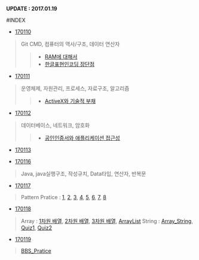 ﻿**UPDATE : 2017.01.19**



#INDEX

- [170110](https://github.com/yseok/day_study/blob/master/summarize/1%EC%A3%BC%EC%B0%A8/170110.md)
> Git CMD, 컴퓨터의 역사/구조, 데이터 연산자
>> - [RAM에 대해서](https://github.com/yseok/day_study/blob/master/work/170110/RAM%EC%97%90_%EB%8C%80%ED%95%B4%EC%84%9C.md)
>> - [한글표현인코딩 장단점](https://github.com/yseok/day_study/blob/master/work/170110/%ED%95%9C%EA%B8%80%ED%91%9C%ED%98%84%EC%9D%B8%EC%BD%94%EB%94%A9_%EC%9E%A5%EB%8B%A8%EC%A0%90.md)

- [170111](https://github.com/yseok/day_study/blob/master/summarize/1%EC%A3%BC%EC%B0%A8/170111.md)
> 운영체제, 자원관리, 프로세스, 자료구조, 알고리즘
>> - [ActiveX와 기술적 부채](https://github.com/yseok/day_study/blob/master/work/170111/ActiveX%EC%99%80_%EA%B8%B0%EC%88%A0%EC%A0%81_%EB%B6%80%EC%B1%84.md)

- [170112](https://github.com/yseok/day_study/blob/master/summarize/1%EC%A3%BC%EC%B0%A8/170112.md)
>데이터베이스, 네트워크, 암호화
>> - [공인인증서와 애플리케이션 접근성](https://github.com/yseok/day_study/blob/master/work/170112/%EA%B3%B5%EC%9D%B8%EC%9D%B8%EC%A6%9D%EC%84%9C%EC%99%80_%EC%95%A0%ED%94%8C%EB%A6%AC%EC%BC%80%EC%9D%B4%EC%85%98_%EC%A0%91%EA%B7%BC%EC%84%B1.md)

- [170113](https://github.com/yseok/day_study/blob/master/summarize/1%EC%A3%BC%EC%B0%A8/170113.md)


- [170116](https://github.com/yseok/day_study/blob/master/summarize/2%EC%A3%BC%EC%B0%A8/170116/170116.md)
> Java, java실행구조, 작성규치, Data타입, 연산자, 반복문


- [170117](https://github.com/yseok/day_study/tree/master/summarize/2%EC%A3%BC%EC%B0%A8/170117/pratice)
> Pattern Pratice : [1](https://github.com/yseok/day_study/blob/master/summarize/2%EC%A3%BC%EC%B0%A8/170117/pratice/pratice_1_(right_triangle).md), [2](https://github.com/yseok/day_study/blob/master/summarize/2%EC%A3%BC%EC%B0%A8/170117/pratice/pratice_2_(reverse).md), [3](https://github.com/yseok/day_study/blob/master/summarize/2%EC%A3%BC%EC%B0%A8/170117/pratice/pratice_3_(pyramid).md), [4](https://github.com/yseok/day_study/blob/master/summarize/2%EC%A3%BC%EC%B0%A8/170117/pratice/pratice_4_(empty_triangle).md), [5](https://github.com/yseok/day_study/blob/master/summarize/2%EC%A3%BC%EC%B0%A8/170117/pratice/pratice_5_(empty_triangle2).md), [6](https://github.com/yseok/day_study/blob/master/summarize/2%EC%A3%BC%EC%B0%A8/170117/pratice/pratice_6_(diamind).md), [7](https://github.com/yseok/day_study/blob/master/summarize/2%EC%A3%BC%EC%B0%A8/170117/pratice/pratice_7_(empty_diamond).md), [8](https://github.com/yseok/day_study/blob/master/summarize/2%EC%A3%BC%EC%B0%A8/170117/pratice/pratice_8_(X_pattern).md)

- [170118](https://github.com/yseok/day_study/blob/master/summarize/2%EC%A3%BC%EC%B0%A8/170118/170118.md)
> Array : [1차원 배열](https://github.com/yseok/day_study/blob/master/summarize/2%EC%A3%BC%EC%B0%A8/170118/Array/Array_1.md), [2차원 배열](https://github.com/yseok/day_study/blob/master/summarize/2%EC%A3%BC%EC%B0%A8/170118/Array/Array_2.md), [3차원 배열](https://github.com/yseok/day_study/blob/master/summarize/2%EC%A3%BC%EC%B0%A8/170118/Array/Array_3.md), [ArrayList](https://github.com/yseok/day_study/blob/master/summarize/2%EC%A3%BC%EC%B0%A8/170118/Array/Array%20_4_(ArrayList_Collection).md)  
> String : [Array_String](https://github.com/yseok/day_study/blob/master/summarize/2%EC%A3%BC%EC%B0%A8/170118/String/Array_5_(Array_String).md), [Quiz1](https://github.com/yseok/day_study/blob/master/summarize/2%EC%A3%BC%EC%B0%A8/170118/String/Array_6_(String_Quiz_1).md), [Quiz2](https://github.com/yseok/day_study/blob/master/summarize/2%EC%A3%BC%EC%B0%A8/170118/String/Array_7_(Striing_Quiz2).md)

- [170119](https://github.com/yseok/day_study/blob/master/summarize/2%EC%A3%BC%EC%B0%A8/170119/170119.md)
> [BBS_Pratice](https://github.com/yseok/day_study/blob/master/summarize/2%EC%A3%BC%EC%B0%A8/170119/bbs_pratice.md)